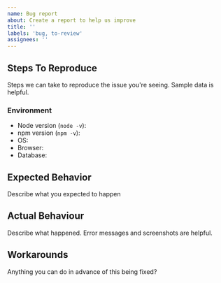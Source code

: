 ```yaml
---
name: Bug report
about: Create a report to help us improve
title: ''
labels: 'bug, to-review'
assignees: ''
---
```


## Steps To Reproduce

Steps we can take to reproduce the issue you're seeing. Sample data is helpful.

### Environment

- Node version (`node -v`): 
- npm version (`npm -v`):
- OS:
- Browser:
- Database:

## Expected Behavior

Describe what you expected to happen

## Actual Behaviour

Describe what happened. Error messages and screenshots are helpful.

## Workarounds

Anything you can do in advance of this being fixed?
